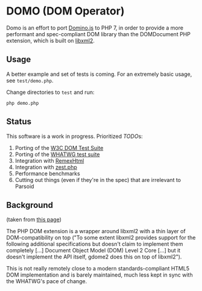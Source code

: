 # DOMO (DOM Operator)

Domo is an effort to port [Domino.js](https://github.com/fgnass/domino) to PHP 7, in order to provide a more performant and spec-compliant DOM library than the DOMDocument PHP extension, which is built on [libxml2](www.xmlsoft.org).

## Usage

A better example and set of tests is coming. For an extremely basic usage, see `test/demo.php`.

Change directories to `test` and run:
```
php demo.php
```

## Status

This software is a work in progress. Prioritized *TODO*s:

1. Porting of the [W3C DOM Test Suite](https://www.w3.org/DOM/Test/)
2. Porting of the [WHATWG test suite](https://wiki.whatwg.org/wiki/Testsuite)
4. Integration with [RemexHtml](https://gerrit.wikimedia.org/g/mediawiki/libs/RemexHtml/)
5. Integration with [zest.php](https://github.com/cscott/zest.php/tree/master)
6. Performance benchmarks
7. Cutting out things (even if they're in the spec) that are irrelevant to Parsoid

## Background

(taken from [this page](https://www.mediawiki.org/wiki/Parsoid/PHP/Help_wanted))

The PHP DOM extension is a wrapper around libxml2 with a thin layer of
DOM-compatibility on top ("To some extent libxml2 provides support for the
following additional specifications but doesn't claim to implement them
completely [...] Document Object Model (DOM) Level 2 Core [...] but it doesn't
implement the API itself, gdome2 does this on top of libxml2").

This is not really remotely close to a modern standards-compliant HTML5 DOM
implementation and is barely maintained, much less kept in sync with the
WHATWG's pace of change.

